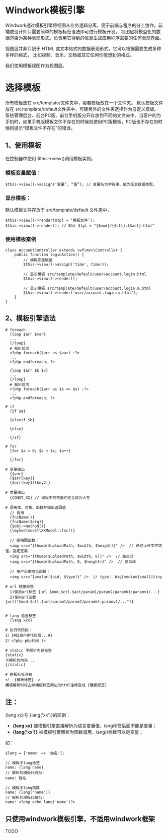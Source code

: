 Windwork模板引擎
=================
Windwork通过模板引擎将视图从业务逻辑分离，便于前端与程序的分工协作。前端或设计师只需要简单的模板标签语法即可进行模板开发。
视图层将模型化的数据渲染为某种表现形式。负责用它得到的信息生成应用程序需要的任何表现界面。

视图层并非只限于 HTML 或文本格式的数据表现形式，它可以根据需要生成多种多样的格式， 比如视频、音乐、文档或其它任何你能想到的格式。

我们使用模板视图作为视图层。

# 选择模板
所有模板放在 src/template/文件夹中，每套模板放在一个文件夹。
默认模板文件放在 src/template/default文件夹中，可建另外的文件夹选择作为自定义模板。
系统管理后台、前台PC版、前台手机版分开存放到不同的文件夹中。当客户的为手机时，如果手机版模板文件不存在的时候则使用PC版模板，PC版也不存在的时候则提示“模板文件不存在”的错误。


1、使用模板
------------------
在控制器中使用 $this->view()调用模板实例。

### 模板变量赋值：
```
$this->view()->assign(‘变量’, “值”); // 变量名为字符串，值为任意数据类型。
```

### 显示模板：
默认模板文件存放于 src/template/default 文件夹中，
```
$this->view()->render($tpl = ‘模板文件’);  
$this->view()->render(); // 默认 $tpl = "{$mod}/{$ctl}.{$act}.html"
```

### 使用模板案例
```
class AccountController extends \wf\mvc\Controller {
    public function loginAction() {
        // 模板变量赋值
        $this->view()->assign('time', time());

        // 显示模板 src/template/default/user/account.login.html
        $this->view()->render();

        // 显示模板 src/template/default/user/account.login.m.html
        $this->view()->render('user/account.login.m.html');
    }
}
```

2、模板引擎语法
--------------
```
# foreach
  {loop $arr $var}
  ...
  {/loop}
  # 解析后同 
  <?php foreach($arr as $var) :?>
  ...
  <?php endforeach; ?>

  {loop $arr $k $v}
  ...
  {/loop}
  # 解析后同 
  <?php foreach($arr as $k => $v) :?>
  ...
  <?php endforeach; ?>

# if
  {if $a}

  {elseif $b}

  {else}

  {/if}

# for
  {for $a = 0; $a < $x; $a++}

  {/for}

# 变量输出
  {$var}
  {$arr[key]}
  {$arr[key1][key2]}

# 常量输出
  {CONST_XX} // 模板中的常量约定全部为大写

# 调用类、对象、函数并输出返回值
  // 调用
  {fncName()}
  {fncName($arg)}
  {$obj->method()}
  {\mymod\model\XXModel::fnc()}

  // 缩略图函数：
  <img src="{thumb($uploadPath, $width, $height)}" />  // 通过上传文件路径，指定宽高
  <img src="{thumb($uploadPath, $width, 0)}" />  // 高自动
  <img src="{thumb($uploadPath, 0, $height)}" />  // 宽自动

  // 用户头像地址函数：
  <img src="{avatar($uid, $type)}" />  // type： big|medium|small|tiny

# url 链接标签
  1)使用url标签 {url $mod.$ctl.$act/param1/param2/paramk1:paramv1/...}
  2)使用url函数 {url("$mod.$ctl.$act/param1/param2/paramk1:paramv1/...")}


# lang 语言标签：
  {lang xxx}

# 执行代码段：
1）{#任意PHP代码段...#}
2）<?php php代码 ?>

# static 不解析内容标签 
{static}
不解析的内容...
{/static}

# 模板标签注释
<!--{模板标签}--> 
模板解析时将去掉模板标签两边的html注释变成 {模板标签}

```

注：
--------
{lang xx}与 {lang('xx')}的区别：
- **{lang xx}** 被模板引擎直接解析为语言变量值，lang标签后面不能是变量；
- **{lang('xx')}** 被模板引擎解析为函数调用，lang()参数可以是变量；

如：

```
$lang = ['name' => '姓名'];

// 模板中lang标签
name: {lang name} 
// 解析后模板代码为：
name: 姓名

// 模板中lang函数
name: {lang('name')}
// 解析后模板代码为：
name: <?php echo lang('name')?>
```

只使用windwork模板引擎，不适用windwork框架
----------------------------------------
TODO